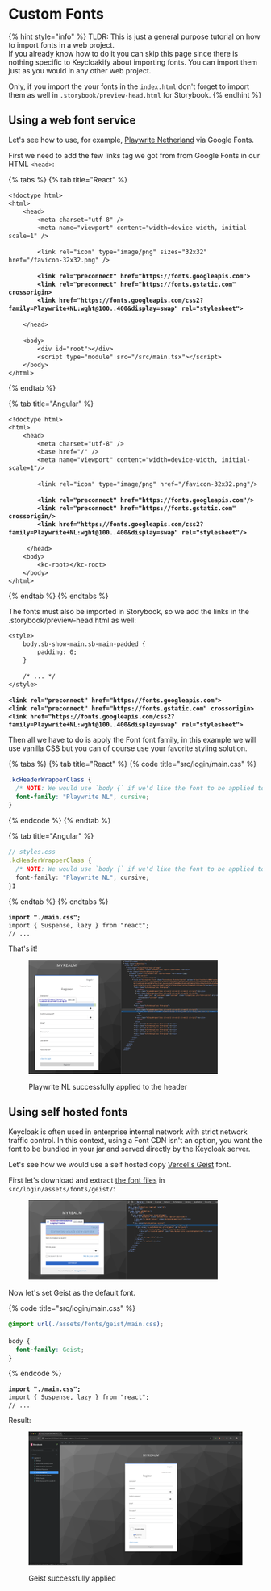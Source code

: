 # Custom Fonts

{% hint style="info" %}
TLDR: This is just a general purpose tutorial on how to import fonts in a web project.\
If you already know how to do it you can skip this page since there is nothing specific to Keycloakify about importing fonts. You can import them just as you would in any other web project.

Only, if you import the your fonts in the `index.html` don't forget to import them as well in `.storybook/preview-head.html` for Storybook.
{% endhint %}

## Using a web font service

Let's see how to use, for example, [Playwrite Netherland](https://fonts.google.com/specimen/Playwrite+NL) via Google Fonts.

First we need to add the few links tag we got from from Google Fonts in our HTML `<head>`:

{% tabs %}
{% tab title="React" %}
<pre class="language-html" data-title="index.html (or public/index.html in Webpack)"><code class="lang-html">&#x3C;!doctype html>
&#x3C;html>
    &#x3C;head>
        &#x3C;meta charset="utf-8" />
        &#x3C;meta name="viewport" content="width=device-width, initial-scale=1" />

        &#x3C;link rel="icon" type="image/png" sizes="32x32" href="/favicon-32x32.png" />

<strong>        &#x3C;link rel="preconnect" href="https://fonts.googleapis.com">
</strong><strong>        &#x3C;link rel="preconnect" href="https://fonts.gstatic.com" crossorigin>
</strong><strong>        &#x3C;link href="https://fonts.googleapis.com/css2?family=Playwrite+NL:wght@100..400&#x26;display=swap" rel="stylesheet">
</strong>
    &#x3C;/head>

    &#x3C;body>
        &#x3C;div id="root">&#x3C;/div>
        &#x3C;script type="module" src="/src/main.tsx">&#x3C;/script>
    &#x3C;/body>
&#x3C;/html>
</code></pre>


{% endtab %}

{% tab title="Angular" %}
<pre class="language-html" data-title="index.html"><code class="lang-html">&#x3C;!doctype html>
&#x3C;html>
    &#x3C;head>
        &#x3C;meta charset="utf-8" />
        &#x3C;base href="/" />
        &#x3C;meta name="viewport" content="width=device-width, initial-scale=1"/>
        
        &#x3C;link rel="icon" type="image/png" href="/favicon-32x32.png"/>
        
<strong>        &#x3C;link rel="preconnect" href="https://fonts.googleapis.com"/>
</strong><strong>        &#x3C;link rel="preconnect" href="https://fonts.gstatic.com" crossorigin/>
</strong><strong>        &#x3C;link href="https://fonts.googleapis.com/css2?family=Playwrite+NL:wght@100..400&#x26;display=swap" rel="stylesheet"/>
</strong>   
     &#x3C;/head>
    &#x3C;body>
        &#x3C;kc-root>&#x3C;/kc-root>
    &#x3C;/body>
&#x3C;/html>
</code></pre>
{% endtab %}
{% endtabs %}



The fonts must also be imported in Storybook, so we add the links in the .storybook/preview-head.html as well:

<pre class="language-html" data-title=".storybook/preview-head.html"><code class="lang-html">&#x3C;style>
    body.sb-show-main.sb-main-padded {
        padding: 0;
    }
    
    /* ... */
&#x3C;/style>

<strong>&#x3C;link rel="preconnect" href="https://fonts.googleapis.com">
</strong><strong>&#x3C;link rel="preconnect" href="https://fonts.gstatic.com" crossorigin>
</strong><strong>&#x3C;link href="https://fonts.googleapis.com/css2?family=Playwrite+NL:wght@100..400&#x26;display=swap" rel="stylesheet">
</strong></code></pre>

Then all we have to do is apply the Font font family, in this example we will use vanilla CSS but you can of course use your favorite styling solution.



{% tabs %}
{% tab title="React" %}
{% code title="src/login/main.css" %}
```css
.kcHeaderWrapperClass {
  /* NOTE: We would use `body {` if we'd like the font to be applied to everything. */
  font-family: "Playwrite NL", cursive;
}
```
{% endcode %}
{% endtab %}

{% tab title="Angular" %}
```typescript
// styles.css
.kcHeaderWrapperClass {
  /* NOTE: We would use `body {` if we'd like the font to be applied to everything. */
  font-family: "Playwrite NL", cursive;
}I
```
{% endtab %}
{% endtabs %}



<pre class="language-tsx" data-title="src/login/KcPage.tsx"><code class="lang-tsx"><strong>import "./main.css";
</strong>import { Suspense, lazy } from "react";
// ...
</code></pre>

That's it!

<figure><img src="../.gitbook/assets/image (60).png" alt="" width="375"><figcaption><p>Playwrite NL successfully applied to the header</p></figcaption></figure>

## Using self hosted fonts

Keycloak is often used in enterprise internal network with strict network traffic control. In this context, using a Font CDN isn't an option, you want the font to be bundled in your jar and served directly by the Keycloak server.

Let's see how we would use a self hosted copy [Vercel's Geist](https://vercel.com/font) font.

First let's download and extract [the font files](https://github.com/keycloakify/keycloakify/releases/download/v0.0.1/geist.zip) in `src/login/assets/fonts/geist/`:

<figure><img src="../.gitbook/assets/image (52).png" alt="" width="375"><figcaption></figcaption></figure>

Now let's set Geist as the default font.

{% code title="src/login/main.css" %}
```css
@import url(./assets/fonts/geist/main.css);

body {
  font-family: Geist;
}
```
{% endcode %}

<pre class="language-tsx" data-title="src/login/KcPage.tsx"><code class="lang-tsx"><strong>import "./main.css";
</strong>import { Suspense, lazy } from "react";
// ...
</code></pre>

Result:

<figure><img src="../.gitbook/assets/image (89).png" alt=""><figcaption><p>Geist successfully applied</p></figcaption></figure>
